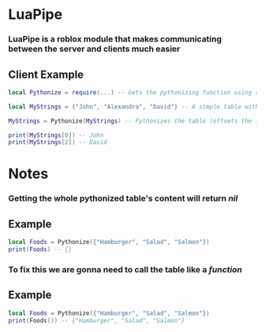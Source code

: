 # LuaPipe
### LuaPipe is a roblox module that makes communicating between the server and clients much easier

## **Client Example**
```lua
local Pythonize = require(...) -- Gets the pythonizing function using require

local MyStrings = {"John", "Alexandra", "David"} -- A simple table with some strings of names

MyStrings = Pythonize(MyStrings) -- Pythonizes the table (offsets the index by -1)

print(MyStrings[0]) -- John
print(MyStrings[2]) -- David

```

# **Notes**
### Getting the whole pythonized table's content will return **_nil_**
## Example
```lua
local Foods = Pythonize({"Hamburger", "Salad", "Salmon"})
print(Foods) -- {}
```

### To fix this we are gonna need to call the table like a **_function_**
## Example
```lua
local Foods = Pythonize({"Hamburger", "Salad", "Salmon"})
print(Foods()) -- {"Hamburger", "Salad", "Salmon"}
```

